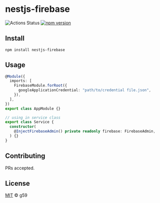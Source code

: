 # nestjs-firebase

![Actions Status](https://github.com/g59/nestjs-plugins/workflows/Node%20CI/badge.svg)
[![npm version](https://badge.fury.io/js/nestjs-firebase.svg)](https://badge.fury.io/js/nestjs-firebase)

## Install

```
npm install nestjs-firebase
```

## Usage

```typescript
@Module({
  imports: [
    FirebaseModule.forRoot({
      googleApplicationCredential: "path/to/credential file.json",
    }),
  ],
})
export class AppModule {}

// using in service class
export class Service {
  constructor(
    @InjectFirebaseAdmin() private readonly firebase: FirebaseAdmin,
  ) {}
}
```

## Contributing

PRs accepted.

## License

[MIT](https://github.com/g59/nestjs-plugins/blob/main/LICENSE) © g59
